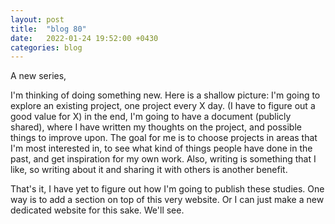 ```yaml
---
layout: post
title:  "blog 80"
date:   2022-01-24 19:52:00 +0430
categories: blog
---
```


A new series,

I'm thinking of doing something new. Here is a shallow picture:
I'm going to explore an existing project, one project every X day. (I have to figure out a good value for X)
in the end, I'm going to have a document (publicly shared), where I have written my thoughts on the project, and possible things to improve upon.
The goal for me is to choose projects in areas that I'm most interested in, to see what kind of things people have done in the past, and get inspiration for my own work.
Also, writing is something that I like, so writing about it and sharing it with others is another benefit.

That's it, I have yet to figure out how I'm going to publish these studies. One way is to add a section on top of this very website. Or I can just make a new dedicated website for this sake. We'll see.

